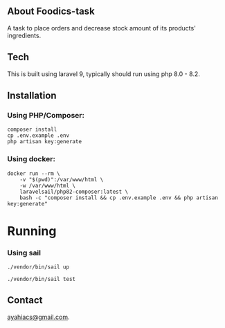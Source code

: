 ## About Foodics-task

A task to place orders and decrease stock amount of its products' ingredients.

## Tech

This is built using laravel 9, typically should run using php 8.0 - 8.2.

## Installation
### Using PHP/Composer:
```
composer install
cp .env.example .env                  
php artisan key:generate
```

### Using docker:
```
docker run --rm \
    -v "$(pwd)":/var/www/html \
    -w /var/www/html \
    laravelsail/php82-composer:latest \
    bash -c "composer install && cp .env.example .env && php artisan key:generate"
```

# Running

### Using sail
```
./vendor/bin/sail up
```
```
./vendor/bin/sail test
```
## Contact

[ayahiacs@gmail.com](mailto:ayahiacs@gmail.com).